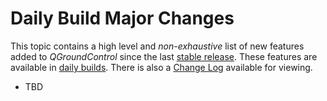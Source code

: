 # Daily Build Major Changes

This topic contains a high level and _non-exhaustive_ list of new features added to _QGroundControl_ since the last [stable release](../releases/release_notes.md). These features are available in [daily builds](../releases/daily_builds.md). There is also a [Change Log](https://github.com/mavlink/qgroundcontrol/blob/master/ChangeLog.md) available for viewing.

- TBD
